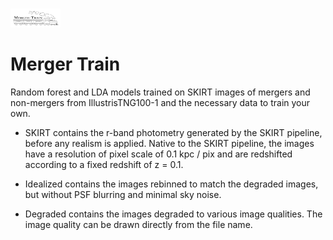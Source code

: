 <a name="readme-top"></a>


<!-- PROJECT LOGO -->
<br />
<div align="left">
  <a href="https://github.com/sj-wilkinson/merger_train">
    <img src="merger-train-logo.png" alt="Logo" width="80" height="30">
  </a>
  </p>
</div>

# Merger Train
Random forest and LDA models trained on SKIRT images of mergers and non-mergers from IllustrisTNG100-1 and the necessary data to train your own.

 - SKIRT contains the r-band photometry generated by the SKIRT pipeline, before any realism is applied. Native to the SKIRT pipeline, the images have a resolution of pixel scale of 0.1 kpc / pix and are redshifted according to a fixed redshift of z = 0.1.

 - Idealized contains the images rebinned to match the degraded images, but without PSF blurring and minimal sky noise. 

- Degraded contains the images degraded to various image qualities. The image quality can be drawn directly from the file name. 
